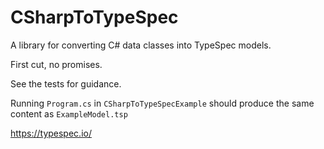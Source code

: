 # CSharpToTypeSpec

A library for converting C# data classes into TypeSpec models.

First cut, no promises.

See the tests for guidance.

Running `Program.cs` in `CSharpToTypeSpecExample` should produce the same content as `ExampleModel.tsp`


https://typespec.io/